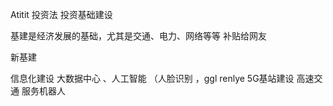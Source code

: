 Atitit 投资法  投资基础建设


基建是经济发展的基础，尤其是交通、电力、网络等等  补贴给网友

新基建

信息化建设
大数据中心
、人工智能 （人脸识别  ，ggl renlye
5G基站建设   高速交通
服务机器人

